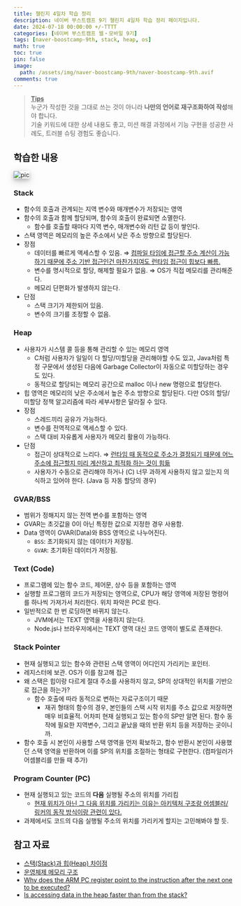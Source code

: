 ```yaml
---
title: 챌린지 4일차 학습 정리
description: 네이버 부스트캠프 9기 챌린지 4일차 학습 정리 페이지입니다.
date: 2024-07-18 00:00:00 +/-TTTT
categories: [네이버 부스트캠프 웹・모바일 9기]
tags: [naver-boostcamp-9th, stack, heap, os]
math: true
toc: true
pin: false
image:
  path: /assets/img/naver-boostcamp-9th/naver-boostcamp-9th.avif
comments: true
---
```


<blockquote class="prompt-tip"><p><strong><u>Tips</u></strong> <br />
누군가 작성한 것을 그대로 쓰는 것이 아니라 <b>나만의 언어로 재구조화하여 작성</b>해야 합니다. <br />
기술 키워드에 대한 상세 내용도 좋고, 미션 해결 과정에서 기능 구현을 성공한 사례도, 트러블 슈팅 경험도 좋습니다.</p></blockquote>

## 학습한 내용

<img src="https://upload.wikimedia.org/wikipedia/commons/6/6e/C-memlayout.svg" alt="pic" style="box-shadow: 0 4px 8px 0 rgba(0, 0, 0, 0.2), 0 6px 20px 0 rgba(0, 0, 0, 0.19);"/>

### Stack

- 함수의 호출과 관계되는 지역 변수와 매개변수가 저장되는 영역
- 함수의 호출과 함께 할당되며, 함수의 호출이 완료되면 소멸한다.
  - 함수를 호출할 때마다 지역 변수, 매개변수와 리턴 값 등이 쌓인다.
- 스택 영역은 메모리의 높은 주소에서 낮은 주소 방향으로 할당된다.
- 장점
  - 데이터를 빠르게 액세스할 수 있음. ⇒ [컴파일 타임에 접근할 주소 계산이 가능하기 때문에 주소 기반 접근인건 마찬가지여도 런타임 접근이 힙보다 빠름.](https://stackoverflow.com/questions/24057331/is-accessing-data-in-the-heap-faster-than-from-the-stack)
  - 변수를 명시적으로 할당, 해제할 필요가 없음. ⇒ OS가 직접 메모리를 관리해준다.
  - 메모리 단편화가 발생하지 않는다.
- 단점
  - 스택 크기가 제한되어 있음.
  - 변수의 크기를 조정할 수 없음.

### Heap

- 사용자가 시스템 콜 등을 통해 관리할 수 있는 메모리 영역
  - C처럼 사용자가 일일이 다 할당/미할당을 관리해야할 수도 있고, Java처럼 특정 구문에서 생성된 다음에 Garbage Collector이 자동으로 미할당하는 경우도 있다.
  - 동적으로 할당되는 메모리 공간으로 malloc 이나 new 명령으로 할당한다.
- 힙 영역은 메모리의 낮은 주소에서 높은 주소 방향으로 할당된다. 다만 OS의 할당/미할당 정책 알고리즘에 따라 세부사항은 달라질 수 있다.
- 장점
  - 스레드끼리 공유가 가능하다.
  - 변수를 전역적으로 액세스할 수 있다.
  - 스택 대비 자유롭게 사용자가 메모리 활용이 가능하다.
- 단점
  - 접근이 상대적으로 느리다. ⇒ [런타임 때 동적으로 주소가 결정되기 때문에 어느 주소에 접근할지 미리 계산하고 최적화 하는 것이 힘듦](https://stackoverflow.com/questions/24057331/is-accessing-data-in-the-heap-faster-than-from-the-stack)
  - 사용자가 수동으로 관리해야 하거나 (C) 너무 과하게 사용하지 않고 있는지 의식하고 있어야 한다. (Java 등 자동 할당의 경우)

### GVAR/BSS

- 범위가 정해지지 않는 전역 변수를 포함하는 영역
- GVAR는 초깃값을 0이 아닌 특정한 값으로 지정한 경우 사용함.
- Data 영역이 GVAR(Data)와 BSS 영역으로 나누어진다.
  - `BSS`: 초기화되지 않는 데이터가 저장됨.
  - `GVAR`: 초기화된 데이터가 저장됨.

### Text (Code)

- 프로그램에 있는 함수 코드, 제어문, 상수 등을 포함하는 영역
- 실행할 프로그램의 코드가 저장되는 영역으로, CPU가 해당 영역에 저장된 명령어를 하나씩 가져가서 처리한다. 위치 파악은 PC로 한다.
- 일반적으로 한 번 로딩하면 바뀌지 않는다.
  - JVM에서는 TEXT 영역을 사용하지 않는다.
  - Node.js나 브라우저에서는 TEXT 영역 대신 코드 영역이 별도로 존재한다.

### Stack Pointer

- 현재 실행되고 있는 함수와 관련된 스택 영역이 어디인지 가리키는 포인터.
- 레지스터에 보관. OS가 이를 참고해 접근
- 왜 스택은 힙이랑 다르게 절대 주소를 사용하지 않고, SP의 상대적인 위치를 기반으로 접근을 하는가?
  - 함수 호출에 따라 동적으로 변하는 자료구조이기 때문
    - 재귀 형태의 함수의 경우, 본인들의 스택 시작 위치를 주소 값으로 저장하면 매우 비효율적. 어차피 현재 실행되고 있는 함수의 SP만 알면 된다. 함수 동작에 필요한 지역변수, 그리고 끝났을 때의 반환 위치 등을 저장하는 곳이니까.
- 함수 호출 시 본인이 사용할 스택 영역을 먼저 확보하고, 함수 반환시 본인이 사용했던 스택 영역을 반환하며 이를 SP의 위치를 조절하는 형태로 구현한다. (컴파일러가 어셈블리를 만들 때 추가)

### Program Counter (PC)

- 현재 실행되고 있는 코드의 **다음** 실행될 주소의 위치를 가리킴
  - [현재 위치가 아닌 그 다음 위치를 가리키는 이유는 아키텍처 구조랑 어셈블러/링커의 동작 방식이랑 관련이 있다.](https://stackoverflow.com/questions/24091566/why-does-the-arm-pc-register-point-to-the-instruction-after-the-next-one-to-be-e)
- 과제에서도 코드의 다음 실행될 주소의 위치를 가리키게 할지는 고민해봐야 할 듯.

## 참고 자료

- [스택(Stack)과 힙(Heap) 차이점](https://junghyun100.github.io/%ED%9E%99-%EC%8A%A4%ED%83%9D%EC%B0%A8%EC%9D%B4%EC%A0%90/)
- [운영체제 메모리 구조](https://devfunny.tistory.com/650)
- [Why does the ARM PC register point to the instruction after the next one to be executed?](https://stackoverflow.com/questions/24091566/why-does-the-arm-pc-register-point-to-the-instruction-after-the-next-one-to-be-e)
- [Is accessing data in the heap faster than from the stack?](https://stackoverflow.com/questions/24057331/is-accessing-data-in-the-heap-faster-than-from-the-stack)
